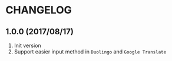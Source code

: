 # CHANGELOG

## 1.0.0 (2017/08/17)

1. Init version
2. Support easier input method in `Duolingo` and `Google Translate` 
